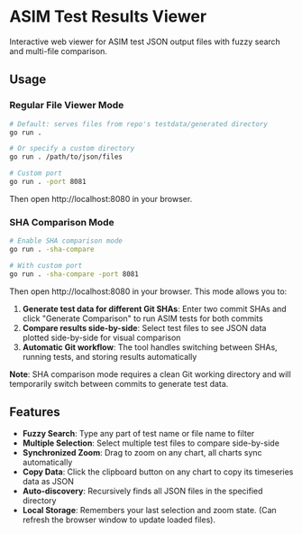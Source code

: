 # ASIM Test Results Viewer

Interactive web viewer for ASIM test JSON output files with fuzzy search and multi-file comparison.

## Usage

### Regular File Viewer Mode

```bash
# Default: serves files from repo's testdata/generated directory
go run .

# Or specify a custom directory
go run . /path/to/json/files

# Custom port
go run . -port 8081
```

Then open http://localhost:8080 in your browser.

### SHA Comparison Mode

```bash
# Enable SHA comparison mode
go run . -sha-compare

# With custom port
go run . -sha-compare -port 8081
```

Then open http://localhost:8080 in your browser. This mode allows you to:

1. **Generate test data for different Git SHAs**: Enter two commit SHAs and click "Generate Comparison" to run ASIM tests for both commits
2. **Compare results side-by-side**: Select test files to see JSON data plotted side-by-side for visual comparison
3. **Automatic Git workflow**: The tool handles switching between SHAs, running tests, and storing results automatically

**Note**: SHA comparison mode requires a clean Git working directory and will temporarily switch between commits to generate test data.

## Features

- **Fuzzy Search**: Type any part of test name or file name to filter
- **Multiple Selection**: Select multiple test files to compare side-by-side
- **Synchronized Zoom**: Drag to zoom on any chart, all charts sync automatically
- **Copy Data**: Click the clipboard button on any chart to copy its timeseries data as JSON
- **Auto-discovery**: Recursively finds all JSON files in the specified directory
- **Local Storage**: Remembers your last selection and zoom state. (Can refresh the browser window to update loaded files).
